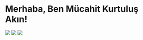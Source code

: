 # Merhaba, Ben Mücahit Kurtuluş Akın!
[![](https://img.shields.io/badge/linkedin-%230077B5.svg?&style=for-the-badge&logo=linkedin&logoColor=white)](https://www.linkedin.com/in/mücahit-kurtuluş-akın-108565220/)
[![](https://img.shields.io/badge/medium-%2312100E.svg?&style=for-the-badge&logo=medium&logoColor=white)](https://medium.com/@mucahitkurtulusakin)
[![](https://img.shields.io/badge/instagram-%23E4405F.svg?&style=for-the-badge&logo=instagram&logoColor=white)](https://instagram.com/mucahitkakin)

<!--
**kurtulusakinim/kurtulusakinim** is a ✨ _special_ ✨ repository because its `README.md` (this file) appears on your GitHub profile.

Here are some ideas to get you started:

- 🔭 I’m currently working on ...
- 🌱 I’m currently learning ...
- 👯 I’m looking to collaborate on ...
- 🤔 I’m looking for help with ...
- 💬 Ask me about ...
- 📫 How to reach me: ...
- 😄 Pronouns: ...
- ⚡ Fun fact: ...
-->
